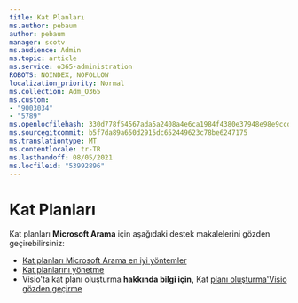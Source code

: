 ```yaml
---
title: Kat Planları
ms.author: pebaum
author: pebaum
manager: scotv
ms.audience: Admin
ms.topic: article
ms.service: o365-administration
ROBOTS: NOINDEX, NOFOLLOW
localization_priority: Normal
ms.collection: Adm_O365
ms.custom:
- "9003034"
- "5789"
ms.openlocfilehash: 330d778f54567ada5a2408a4e6ca1984f4380e37948e98e9ccda7c3f1c8cb30d
ms.sourcegitcommit: b5f7da89a650d2915dc652449623c78be6247175
ms.translationtype: MT
ms.contentlocale: tr-TR
ms.lasthandoff: 08/05/2021
ms.locfileid: "53992896"
---
```

# <a name="floor-plans"></a>Kat Planları

Kat planları **Microsoft Arama** için aşağıdaki destek makalelerini gözden geçirebilirsiniz:
- [Kat planları Microsoft Arama en iyi yöntemler](https://docs.microsoft.com/microsoftsearch/floorplans-bestpractices)  
- [Kat planlarını yönetme](https://docs.microsoft.com/microsoftsearch/manage-floorplans)  
- Visio'ta kat planı oluşturma **hakkında bilgi için,** Kat [planı oluşturma'Visio gözden geçirme](https://support.office.com/article/create-a-floor-plan-ec17da08-64aa-4ead-9b9b-35e821645791)